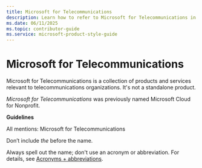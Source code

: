 ```yaml
---
title: Microsoft for Telecommunications
description: Learn how to refer to Microsoft for Telecommunications in your content.
ms.date: 06/11/2025
ms.topic: contributor-guide
ms.service: microsoft-product-style-guide
---
```


# Microsoft for Telecommunications

 Microsoft for Telecommunications is a collection of products and services relevant to telecommunications organizations. It's not a standalone product.

*Microsoft for Telecommunications* was previously named Microsoft Cloud for Nonprofit.

**Guidelines**

All mentions: Microsoft for Telecommunications

Don’t include *the* before the name.

Always spell out the name; don't use an acronym or abbreviation. For details, see [Acronyms + abbreviations](~\acronyms-and-abbreviations.md).